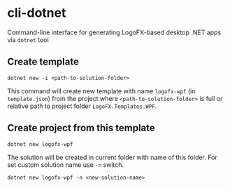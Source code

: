 # cli-dotnet
Command-line interface for generating LogoFX-based desktop .NET apps via `dotnet` tool

## Create template

```
dotnet new -i <path-to-solution-folder>
```

This command will create new template with name `logofx-wpf` (in `template.json`) from the project where `<path-to-solution-folder>` is full or relative path to project folder ```LogoFX.Templates.WPF```.
  
## Create project from this template

```
dotnet new logofx-wpf
```

The solution will be created in current folder with name of this folder. For set custom solution name use `-n` switch.

```
dotnet new logofx-wpf -n <new-solution-name>
```
